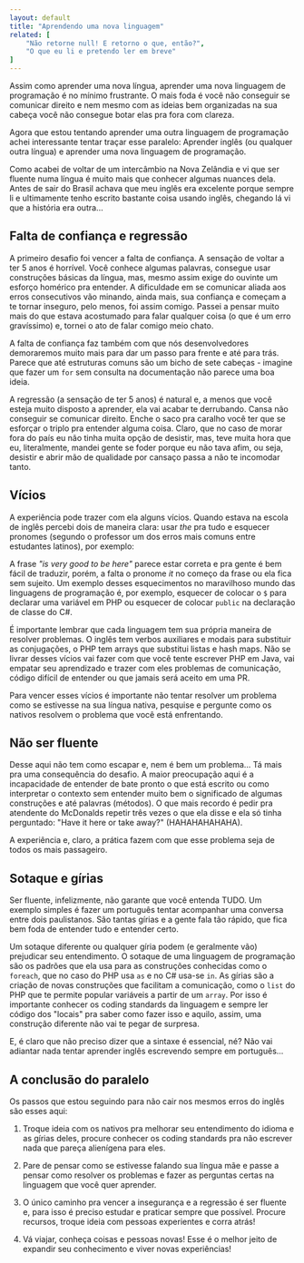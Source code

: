```yaml
---
layout: default
title: "Aprendendo uma nova linguagem"
related: [
    "Não retorne null! E retorno o que, então?",
    "O que eu li e pretendo ler em breve"
]
---
```


Assim como aprender uma nova língua, aprender uma nova linguagem de programação é no mínimo frustrante. O mais foda é você não conseguir se comunicar direito e nem mesmo com as ideias bem organizadas na sua cabeça você não consegue botar elas pra fora com clareza.

Agora que estou tentando aprender uma outra linguagem de programação achei interessante tentar traçar esse paralelo: Aprender inglês (ou qualquer outra língua) e aprender uma nova linguagem de programação.

Como acabei de voltar de um intercâmbio na Nova Zelândia e vi que ser fluente numa língua é muito mais que conhecer algumas nuances dela. Antes de sair do Brasil achava que meu inglês era excelente porque sempre li e ultimamente tenho escrito bastante coisa usando inglês, chegando lá vi que a história era outra...

## Falta de confiança e regressão

A primeiro desafio foi vencer a falta de confiança. A sensação de voltar a ter 5 anos é horrível. Você conhece algumas palavras, consegue usar construções básicas da língua, mas, mesmo assim exige do ouvinte um esforço homérico pra entender. A dificuldade em se comunicar aliada aos erros consecutivos vão minando, ainda mais, sua confiança e começam a te tornar inseguro, pelo menos, foi assim comigo. Passei a pensar muito mais do que estava acostumado para falar qualquer coisa (o que é um erro gravíssimo) e, tornei o ato de falar comigo meio chato.

A falta de confiança faz também com que nós desenvolvedores demoraremos muito mais para dar um passo para frente e até para trás. Parece que até estruturas comuns são um bicho de sete cabeças - imagine que fazer um ```for``` sem consulta na documentação não parece uma boa ideia.

A regressão (a sensação de ter 5 anos) é natural e, a menos que você esteja muito disposto a aprender, ela vai acabar te derrubando. Cansa não conseguir se comunicar direito. Enche o saco pra caralho você ter que se esforçar o triplo pra entender alguma coisa. Claro, que no caso de morar fora do país eu não tinha muita opção de desistir, mas, teve muita hora que eu, literalmente, mandei gente se foder porque eu não tava afim, ou seja, desistir e abrir mão de qualidade por cansaço passa a não te incomodar tanto.

## Vícios

A experiência pode trazer com ela alguns vícios. Quando estava na escola de inglês percebi dois de maneira clara: usar *the* pra tudo e esquecer pronomes (segundo o professor um dos erros mais comuns entre estudantes latinos), por exemplo:

A frase *"is very good to be here"* parece estar correta e pra gente é bem fácil de traduzir, porém, a falta o pronome *it* no começo da frase ou ela fica sem sujeito. Um exemplo desses esquecimentos no maravilhoso mundo das linguagens de programação é, por exemplo, esquecer de colocar o ```$``` para declarar uma variável em PHP ou esquecer de colocar ```public``` na declaração de classe do C#.

É importante lembrar que cada linguagem tem sua própria maneira de resolver problemas. O inglês tem verbos auxiliares e modais para substituir as conjugações, o PHP tem arrays que substitui listas e hash maps. Não se livrar desses vícios vai fazer com que você tente escrever PHP em Java, vai empatar seu aprendizado e trazer com eles problemas de comunicação, código difícil de entender ou que jamais será aceito em uma PR.

Para vencer esses vícios é importante não tentar resolver um problema como se estivesse na sua língua nativa, pesquise e pergunte como os nativos resolvem o problema que você está enfrentando.

## Não ser fluente

Desse aqui não tem como escapar e, nem é bem um problema... Tá mais pra uma consequência do desafio. A maior preocupação aqui é a incapacidade de entender de bate pronto o que está escrito ou como interpretar o contexto sem entender muito bem o significado de algumas construções e até palavras (métodos). O que mais recordo é pedir pra atendente do McDonalds repetir três vezes o que ela disse e ela só tinha perguntado: "Have it here or take away?" (HAHAHAHAHAHA).

A experiência e, claro, a prática fazem com que esse problema seja de todos os mais passageiro.

## Sotaque e gírias

Ser fluente, infelizmente, não garante que você entenda TUDO. Um exemplo simples é fazer um português tentar acompanhar uma conversa entre dois paulistanos. São tantas gírias e a gente fala tão rápido, que fica bem foda de entender tudo e entender certo.

Um sotaque diferente ou qualquer gíria podem (e geralmente vão) prejudicar seu entendimento. O sotaque de uma linguagem de programação são os padrões que ela usa para as construções conhecidas como o ```foreach```, que no caso do PHP usa ```as``` e no C# usa-se ```in```. As gírias são a criação de novas construções que facilitam a comunicação, como o ```list``` do PHP que te permite popular variáveis a partir de um ```array```. Por isso é importante conhecer os coding standards da linguagem e sempre ler código dos "locais" pra saber como fazer isso e aquilo, assim, uma construção diferente não vai te pegar de surpresa.

E, é claro que não preciso dizer que a sintaxe é essencial, né? Não vai adiantar nada tentar aprender inglês escrevendo sempre em português...

## A conclusão do paralelo

Os passos que estou seguindo para não cair nos mesmos erros do inglês são esses aqui:

1) Troque ideia com os nativos pra melhorar seu entendimento do idioma e as gírias deles, procure conhecer os coding standards pra não escrever nada que pareça alienígena para eles.

2) Pare de pensar como se estivesse falando sua língua mãe e passe a pensar como resolver os problemas e fazer as perguntas certas na linguagem que você quer aprender.

3) O único caminho pra vencer a insegurança e a regressão é ser fluente e, para isso é preciso estudar e praticar sempre que possível. Procure recursos, troque ideia com pessoas experientes e corra atrás!

4) Vá viajar, conheça coisas e pessoas novas! Esse é o melhor jeito de expandir seu conhecimento e viver novas experiências!

